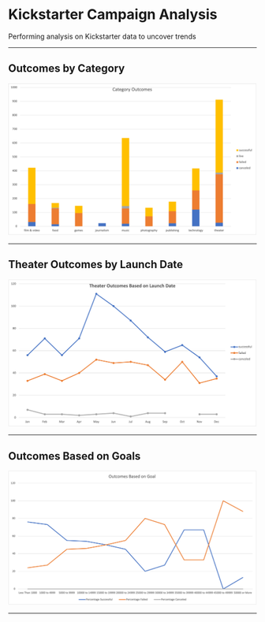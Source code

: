 # Kickstarter Campaign Analysis
Performing analysis on Kickstarter data to uncover trends

---

## Outcomes by Category

![CategoryOutcomes.png](./resources/CategoryOutcomes.png)

---

## Theater Outcomes by Launch Date

![Theater_Outcomes_vs_Launch.png](./resources/Theater_Outcomes_vs_Launch.png)

---

## Outcomes Based on Goals

![Outcomes_vs_Goals.png](./resources/Outcomes_vs_Goals.png)

---
